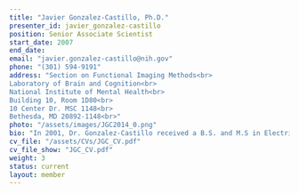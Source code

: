 ```yaml
---
title: "Javier Gonzalez-Castillo, Ph.D."
presenter_id: javier_gonzalez-castillo
position: Senior Associate Scientist
start_date: 2007
end_date: 
email: "javier.gonzalez-castillo@nih.gov"
phone: "(301) 594-9191"
address: "Section on Functional Imaging Methods<br>
Laboratory of Brain and Cognition<br>
National Institute of Mental Health<br>
Building 10, Room 1D80<br>
10 Center Dr. MSC 1148<br>
Bethesda, MD 20892-1148<br>"
photo: "/assets/images/JGC2014_0.png"
bio: "In 2001, Dr. Gonzalez-Castillo received a B.S. and M.S in Electrical and Computer Engineering (Ingenieria de Telecomunicaciones) from Universidad Politecnica de Madrid, Spain. Following graduation, he spent one year as a research assistant in HP-Labs, Bristol (UK) working on electronic-commerce automation technologies; followed by three more years as an IT consultant for Hewlett-Packard Spain. Those years in IT industry helped Dr. Gonzalez-Castillo develop key skills in the areas of computer science, data analytics, and project management. In the early 2000s, Dr. Gonzalez-Castillo decided to change professional tracks and find ways to apply his engineering skills to solving biological problems. In 2004, he was awarded a Fulbright Fellowship to pursue a Ph.D. in Biomedical Engineering at Purdue University, West Lafayette, IN. During his time at Purdue, he worked on several language-related fMRI studies under the mentorship of Prof. Thomas Talavage and was awarded a Bilsland Dissertation Fellowship for his dissertation research. In December 2009, Dr. Gonzalez-Castillo graduated from Purdue and joined the Section on Functional Imaging Methods (SFIM) at the National Institute of Mental Health (NIMH) in Bethesda, MD as a post-doctoral fellow. In 2014, Dr. Gonzalez-Castillo was promoted to Staff Scientist within the Section. His research at the SFIM focuses on three main topics: development of novel fMRI analytical methods that help increase fMRI’s ability to precisely answer both clinical and basic neuroscientific questions; understanding the most dynamical aspects of functional connectivity (e.g., fast reconfigurations that happen within the constraints of individual scans), and modeling sources of non-clinical day-to-day and subject-to-subject variability in fMRI so that clinically relevant information present in fMRI scans can be isolated and more easily interpreted."
cv_file: "/assets/CVs/JGC_CV.pdf"
cv_file_show: "JGC_CV.pdf"
weight: 3
status: current
layout: member
---
```

